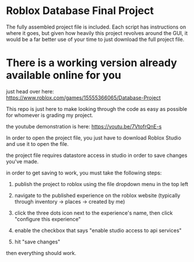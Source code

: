 # Roblox Database Final Project
The fully assembled project file is included.
Each script has instructions on where it goes, but given how heavily this project revolves around the GUI, it would be a far better use of your time to just download the full project file.
# There is a working version already available online for you
just head over here:
https://www.roblox.com/games/15555366065/Database-Project

This repo is just here to make looking through the code as easy as possible for whomever is grading my project.

the youtube demonstration is here:
https://youtu.be/7VtofrQnE-s


In order to open the project file, you just have to download Roblox Studio and use it to open the file.

the project file requires datastore access in studio in order to save changes you've made.

in order to get saving to work, you must take the following steps:

1) publish the project to roblox using the file dropdown menu in the top left

2) navigate to the published experience on the roblox website (typically through inventory -> places -> created by me)

3) click the three dots icon next to the experience's name, then click "configure this experience"

4) enable the checkbox that says "enable studio access to api services"

5) hit "save changes"

then everything should work.
